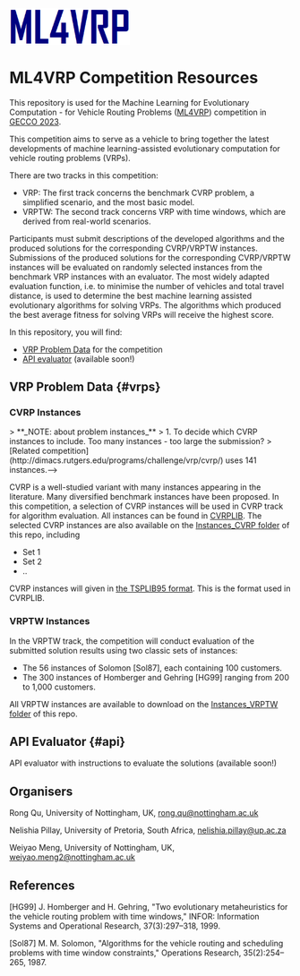 <img src="logo.png" alt="ML4VRP Logo" width="215">

# ML4VRP Competition Resources

This repository is used for the Machine Learning for Evolutionary Computation - for Vehicle Routing Problems ([ML4VRP](https://sites.google.com/view/ml4vrp)) competition in [GECCO 2023](https://gecco-2023.sigevo.org/Call-for-Competition-Entries). 

This competition aims to serve as a vehicle to bring together the latest developments of machine learning-assisted evolutionary computation for vehicle routing problems (VRPs). 

There are two tracks in this competition:
- VRP: The first track concerns the benchmark CVRP problem, a simplified scenario, and the most basic model.
- VRPTW: The second track concerns VRP with time windows, which are derived from real-world scenarios.

Participants must submit descriptions of the developed algorithms and the produced solutions for the corresponding CVRP/VRPTW instances. Submissions of the produced solutions for the corresponding CVRP/VRPTW instances will be evaluated on randomly selected instances from the benchmark VRP instances with an evaluator. The most widely adapted evaluation function, i.e. to minimise the number of vehicles and total travel distance, is used to determine the best machine learning assisted evolutionary algorithms for solving VRPs. The algorithms which produced the best average fitness for solving VRPs will receive the highest score. 

In this repository, you will find:
- [VRP Problem Data](#vrps) for the competition
- [API evaluator](#api) (available soon!)

## VRP Problem Data {#vrps}
### CVRP Instances
<!-->> **_NOTE: about problem instances_**  
> 1. To decide which CVRP instances to include. Too many instances - too large the submission? 
> [Related competition](http://dimacs.rutgers.edu/programs/challenge/vrp/cvrp/) uses 141 instances.-->

CVRP is a well-studied variant with many instances appearing in the literature. Many diversified benchmark instances have been proposed. In this competition, a selection of CVRP instances will be used in CVRP track for algorithm evaluation. All instances can be found in [CVRPLIB](http://vrp.galgos.inf.puc-rio.br/index.php/en/). The selected CVRP instances are also available on the [Instances_CVRP folder](https://github.com/Ambergogoal/ML4VRP_resources/tree/main/Instances_CVRP) of this repo, including
- Set 1
- Set 2
- ..

CVRP instances will given in [the TSPLIB95 format](http://comopt.ifi.uni-heidelberg.de/software/TSPLIB95/tsp95.pdf). This is the format used in CVRPLIB.

### VRPTW Instances
In the VRPTW track, the competition will conduct evaluation of the submitted solution results using two classic sets of instances: 
- The 56 instances of Solomon [Sol87], each containing 100 customers.
- The 300 instances of Homberger and Gehring [HG99] ranging from 200 to 1,000 customers.

All VRPTW instances are available to download on the [Instances_VRPTW folder](https://github.com/Ambergogoal/ML4VRP_resources/tree/main/Instances_VRPTW) of this repo.

## API Evaluator {#api}
API evaluator with instructions to evaluate the solutions (available soon!)
 

## Organisers
Rong Qu,         University of Nottingham, UK, rong.qu@nottingham.ac.uk

Nelishia Pillay, University of Pretoria, South Africa, nelishia.pillay@up.ac.za

Weiyao Meng, University of Nottingham, UK, weiyao.meng2@nottingham.ac.uk


## References
[HG99] J. Homberger and H. Gehring, "Two evolutionary metaheuristics for the vehicle routing problem with time windows," INFOR: Information Systems and Operational Research, 37(3):297–318, 1999.

[Sol87] M. M. Solomon, "Algorithms for the vehicle routing and scheduling problems with time window constraints," Operations Research, 35(2):254–265, 1987.